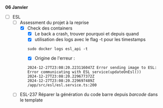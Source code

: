 **06 Janvier**
- [ ] ESL
    - [ ] Assessment du projet à la reprise
        - [x] Check des containers
            - [x] Le back a crash, trouver pourquoi et depuis quand
            - [x] utilisation des logs avec le flag -t pour les timestamps
            ```
            sudo docker logs esl_api -t
            ```
            - [x] Origine de l'erreur : 
            ```
            2024-12-27T23:08:20.223116047Z Error sending image to ESL: 
            Error communicating with ESL service(updateOnEsl())
            2024-12-27T23:08:20.229677372Z
            2024-12-27T23:08:20.229697489Z /app/src/esl/esl.service.ts:200
            ```
    - [ ] ESL-237 Réparer la génération du code barre depuis $barcode$ dans le template